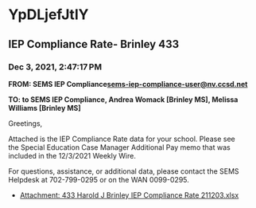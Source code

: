 # YpDLjefJtlY
## IEP Compliance Rate- Brinley 433
### Dec 3, 2021, 2:47:17 PM
**FROM: SEMS IEP Compliance<sems-iep-compliance-user@nv.ccsd.net>**

**TO: to SEMS IEP Compliance, Andrea Womack [Brinley MS], Melissa Williams [Brinley MS]**


Greetings, 


Attached is the IEP Compliance Rate data for your school. Please see the Special Education Case Manager Additional Pay memo that was included in the 12/3/2021 Weekly Wire. 


For questions, assistance, or additional data, please contact the SEMS Helpdesk at 702-799-0295 or on the WAN 0099-0295. 

 

 





* [Attachment: 433 Harold J Brinley IEP Compliance Rate 211203.xlsx](YpDLjefJtlY-attachment-1.xlsx)
